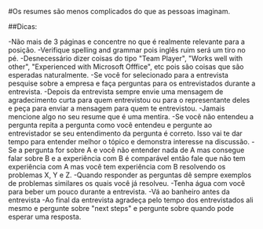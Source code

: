 #Os resumes são menos complicados do que as pessoas imaginam.

##Dicas:

-Não mais de 3 páginas e concentre no que é realmente relevante para a posição.
-Verifique spelling and grammar pois inglês ruim será um tiro no pé.
-Desnecessário dizer coisas do tipo "Team Player", "Works well with other", "Experienced with Microsoft Offfice", etc pois são coisas que são esperadas naturalmente.
-Se você for selecionado para a entrevista pesquise sobre a empresa e faça perguntas para os entrevistados durante a entrevista.
-Depois da entrevista sempre envie uma mensagem de agradecimento curta para quem entrevistou ou para o representante deles e peça para enviar a mensagem para quem te entrevistou.
-Jamais mencione algo no seu resume que é uma mentira.
-Se você não entendeu a pergunta repita a pergunta como você entendeu e pergunte ao entrevistador se seu entendimento da pergunta é correto. Isso vai te dar tempo para entender melhor o tópico e demonstra interesse na discussão.
-Se a pergunta for sobre A e você não entender nada de A mas consegue falar sobre B e a experiência com B é comparável então fale que não tem experiência com A mas você tem experiência com B resolvendo os problemas X, Y e Z.
-Quando responder as perguntas dê sempre exemplos de problemas similares os quais você já resolveu.
-Tenha água com você para beber um pouco durante a entrevista.
-Vá ao banheiro antes da entrevista
-Ao final da entrevista agradeça pelo tempo dos entrevistados ali mesmo e pergunte sobre "next steps" e pergunte sobre quando pode esperar uma resposta.
